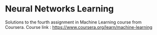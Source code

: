 # Neural Networks Learning
Solutions to the fourth assignment in Machine Learning course from Coursera. Course link : https://www.coursera.org/learn/machine-learning